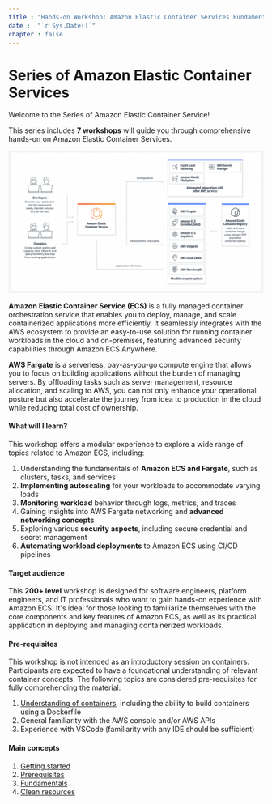 ```yaml
---
title : "Hands-on Workshop: Amazon Elastic Container Services Fundamentals"
date :  "`r Sys.Date()`" 
chapter : false
---
```



# Series of Amazon Elastic Container Services

Welcome to the Series of Amazon Elastic Container Service!

This series includes **7 workshops** will guide you through comprehensive hands-on on Amazon Elastic Container Services.

![alt text](image.png)

**Amazon Elastic Container Service (ECS)** is a fully managed container orchestration service that enables you to deploy, manage, and scale containerized applications more efficiently. It seamlessly integrates with the AWS ecosystem to provide an easy-to-use solution for running container workloads in the cloud and on-premises, featuring advanced security capabilities through Amazon ECS Anywhere.

**AWS Fargate** is a serverless, pay-as-you-go compute engine that allows you to focus on building applications without the burden of managing servers. By offloading tasks such as server management, resource allocation, and scaling to AWS, you can not only enhance your operational posture but also accelerate the journey from idea to production in the cloud while reducing total cost of ownership.

#### What will I learn?
This workshop offers a modular experience to explore a wide range of topics related to Amazon ECS, including:

1. Understanding the fundamentals of **Amazon ECS and Fargate**, such as clusters, tasks, and services
2. **Implementing autoscaling** for your workloads to accommodate varying loads
3. **Monitoring workload** behavior through logs, metrics, and traces
4. Gaining insights into AWS Fargate networking and **advanced networking concepts**
5. Exploring various **security aspects**, including secure credential and secret management
6. **Automating workload deployments** to Amazon ECS using CI/CD pipelines

#### Target audience

This **200+ level** workshop is designed for software engineers, platform engineers, and IT professionals who want to gain hands-on experience with Amazon ECS. It's ideal for those looking to familiarize themselves with the core components and key features of Amazon ECS, as well as its practical application in deploying and managing containerized workloads.

#### Pre-requisites
This workshop is not intended as an introductory session on containers. Participants are expected to have a foundational understanding of relevant container concepts. The following topics are considered pre-requisites for fully comprehending the material:

1. [Understanding of containers](https://www.docker.com/resources/what-container/), including the ability to build containers using a Dockerfile
2. General familiarity with the AWS console and/or AWS APIs
3. Experience with VSCode (familiarity with any IDE should be sufficient)


#### Main concepts

1. [Getting started](1-getting-started/)
2. [Prerequisites](2-prerequisites/)
3. [Fundamentals](3-fundamentals/)
4. [Clean resources](4-clean-resources/)